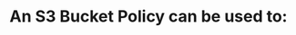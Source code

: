 ---
layout: answer
title: "An S3 Bucket Policy can be used to:"
blurb: "An S3 Bucket Policy does not perform autoscaling, implement elasticity or provide fault-tolerance functions. However, forcing users to use CloudFront Ed"
quid: 162
---